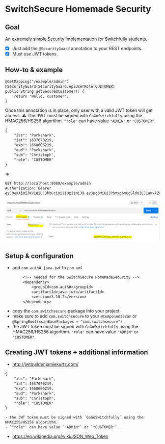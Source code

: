 # SwitchSecure Homemade Security

## Goal
An extremely simple Security implementation for Switchfully students.
- [x] Just add the `@SecurityGuard` annotation to your REST endpoints.
- [x] Must use JWT tokens.

## How-to & example
```
@GetMapping("/example/admin")
@SecurityGuard(SecurityGuard.ApiUserRole.CUSTOMER)
public String getSecuredCustomer() {
    return "Hello, customer";
}
```

Once this annotation is in place, only user with a valid JWT token will get access.
:warning: The JWT must be signed with `GoGoSwitchfully` using the HMAC256/HS256 algorithm. `"role"` can have value `"ADMIN"` or `"CUSTOMER"`.
```
{
    "iss": "Parkshark",
    "iat": 1637070219,
    "exp": 1668606219,
    "aud": "Parkshark",
    "sub": "Christoph",
    "role": "CUSTOMER"
}
```
=>
```
GET http://localhost:8080/example/admin
Authorization: Bearer eyJ0eXAiOiJKV1QiLCJhbGciOiJIUzI1NiJ9.eyJpc3MiOiJPbmxpbmUgSldUIEJ1aWxkZXIiLCJpYXQiOjE2MzcwNTQ3MzgsImV4cCI6MTY2ODU5MDczOCwiYXVkIjoid3d3LmV4YW1wbGUuY29tIiwic3ViIjoiQ2hyaXN0b3BoIiwiR2l2ZW5OYW1lIjoiSm9obm55IiwiU3VybmFtZSI6IlJvY2tldCIsIkVtYWlsIjoianJvY2tldEBleGFtcGxlLmNvbSIsIlJvbGUiOlsiTWFuYWdlciIsIkFETUlOIl19.QYrwmoMUu1ANpRn91RsceXkV3uNMPqLpTQbT0PM6fBc
```

![](postman.png)


## Setup & configuration
- add `com.auth0.java-jwt` to `pom.xml`
```
        <!-- needed for the SwitchSecure HomeMadeSecurity -->
        <dependency>
            <groupId>com.auth0</groupId>
            <artifactId>java-jwt</artifactId>
            <version>3.18.2</version>
        </dependency>
```
- copy the `com.switchsecure` package into your project
- make sure to add `com.switchsecure` to your `@ComponentScan` or `@SpringBoot(scanBasePackages = "com.switchsecure")`
- the JWT token must be signed with `GoGoSwitchfully` using the HMAC256/HS256 algorithm. `"role"` can have value `"ADMIN"` or `"CUSTOMER"`.

## Creating JWT tokens + additional information
- http://jwtbuilder.jamiekurtz.com/
```
{
    "iss": "Parkshark",
    "iat": 1637070219,
    "exp": 1668606219,
    "aud": "Parkshark",
    "sub": "Christoph",
    "role": "CUSTOMER"
}
```
    - the JWT token must be signed with `GoGoSwitchfully` using the HMAC256/HS256 algorithm.
    - `"role"` can have value `"ADMIN"` or `"CUSTOMER"`.
 - https://en.wikipedia.org/wiki/JSON_Web_Token
